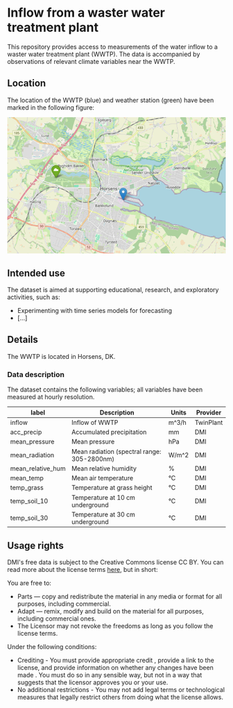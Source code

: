 # Inflow from a waster water treatment plant

This repository provides access to measurements of the water inflow to a waster water treatment plant (WWTP). The data is accompanied by observations of relevant climate variables near the WWTP.

## Location

The location of the WWTP (blue) and weather station (green) have been marked in the following figure: 

![location](images/map.png)

## Intended use

The dataset is aimed at supporting educational, research, and exploratory activities, such as:

- Experimenting with time series models for forecasting
- [...]

## Details

The WWTP is located in Horsens, DK.

### Data description

The dataset contains the following variables; all variables have been measured at hourly resolution.

| label | Description | Units | Provider |
| --- | --- | --- | --- |
| inflow | Inflow of WWTP | m^3/h | TwinPlant |
| acc_precip | Accumulated precipitation | mm | DMI |
| mean_pressure | Mean pressure | hPa | DMI |
| mean_radiation | Mean radiation (spectral range: 305-2800nm) | W/m^2 | DMI |
| mean_relative_hum | Mean relative humidity | % | DMI |
| mean_temp | Mean air temperature | °C | DMI |
| temp_grass | Temperature at grass height | °C | DMI |
| temp_soil_10 | Temperature at 10 cm underground | °C | DMI |
| temp_soil_30 | Temperature at 30 cm underground |  °C| DMI |

## Usage rights

DMI's free data is subject to the Creative Commons license CC BY. You can read more about the license terms [here](https://www.dmi.dk/friedata/guides-til-frie-data/vilkar-for-brug-af-data), but in short:

You are free to:

- Parts — copy and redistribute the material in any media or format for all purposes, including commercial.
- Adapt — remix, modify and build on the material for all purposes, including commercial ones.
- The Licensor may not revoke the freedoms as long as you follow the license terms.

Under the following conditions:

- Crediting - You must provide appropriate credit , provide a link to the license, and provide information on whether any changes have been made . You must do so in any sensible way, but not in a way that suggests that the licensor approves you or your use.
- No additional restrictions - You may not add legal terms or technological measures that legally restrict others from doing what the license allows.